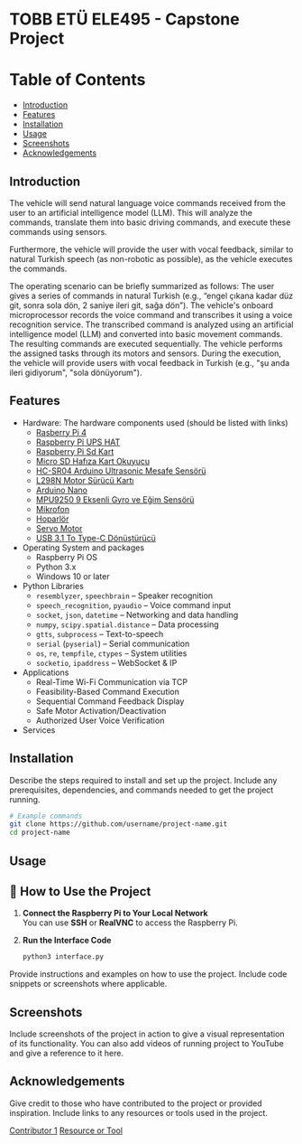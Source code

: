 # TOBB ETÜ ELE495 - Capstone Project

# Table of Contents
- [Introduction](#introduction)
- [Features](#features)
- [Installation](#installation)
- [Usage](#usage)
- [Screenshots](#screenshots)
- [Acknowledgements](#acknowledgements)

## Introduction

The vehicle will send natural language voice commands received from the user to an artificial intelligence model (LLM). This will analyze the commands, translate them into basic driving commands, and execute these commands using sensors.

Furthermore, the vehicle will provide the user with vocal feedback, similar to natural Turkish speech (as non-robotic as possible), as the vehicle executes the commands.

The operating scenario can be briefly summarized as follows: The user gives a series of commands in natural Turkish (e.g., “engel çıkana kadar düz git, sonra sola dön, 2 saniye ileri git, sağa dön”). The vehicle's onboard microprocessor records the voice command and transcribes it using a voice recognition service. The transcribed command is analyzed using an artificial intelligence model (LLM) and converted into basic movement commands. The resulting commands are executed sequentially. The vehicle performs the assigned tasks through its motors and sensors. During the execution, the vehicle will provide users with vocal feedback in Turkish (e.g., "şu anda ileri gidiyorum", "sola dönüyorum").


## Features
- Hardware: The hardware components used (should be listed with links)
  - [Rasberry Pi 4](https://www.robocombo.com/raspberry-pi-4-8gb-yeni-versiyon)
  - [Raspberry Pi UPS HAT](https://market.samm.com/tr-usd/raspberry-pi-ups-hat)
  - [Raspberry Pi  Sd Kart](https://market.samm.com/raspberry-pi-64gb-a2-class-hafiza-karti)
  - [Micro SD Hafıza Kart Okuyucu](https://www.hepsiburada.com/veggieg-usb-2-0-sd-ve-micro-sd-hafiza-kart-okuyucu-siyah-p-HBCV000075WAZD)
  - [HC-SR04 Arduino Ultrasonic Mesafe Sensörü](https://robolinkmarket.com/hc-sr04-arduino-ultrasonic-mesafe-sensoru?srsltid=AfmBOooZNz0LNqoCOcTf4P2N2B-U-qGTtOwfh3LrpjtQ432j951cvKpiRXQ&gStoreCode=robolinkG1)
  - [L298N Motor Sürücü Kartı](https://robolinkmarket.com/l298n-motor-surucu-karti?srsltid=AfmBOoprUP9nhtKZ9o601lqJdaMOPEYprGBfUbroT7UoArpduLZ_hXtT6Pk&gStoreCode=robolinkG1)
  - [Arduino Nano](https://www.robotistan.com/arduino-nano?language=tr&h=1617316c)
  - [MPU9250 9 Eksenli Gyro ve Eğim Sensörü](https://www.robocombo.com/mpu-9250-9-eksen-jiroskop-ivmeolcer-manyetometre-sensor-modulu?srsltid=AfmBOorEJfvat3dhbArzxP1OZkIcCixFGoXX8n1p_biLCCXOeLeWURcTlkw)
  - [Mikrofon](https://www.hepsiburada.com/daytona-k9-c2-wireless-3in1-kablosuz-mikrofon-type-c-lightning-3-5mm-jak-ciftli-yaka-mikrofonu-p-HBCV00004625CL?magaza=Alcamseni)
  - [Hoparlör](https://www.hepsiburada.com/grundig-solo-bluetooth-hoparlor-siyah-p-HBCV000051RRB7)
  - [Servo Motor](https://www.robocombo.com/SG90-RC-Servo-Motor,PR-141.html?srsltid=AfmBOoriSRx2NBEiuyk6wXhx8eV2KMV2gDN1X_tiDEVRmnpVYjCCJ1HwYyU)
  - [USB 3.1 To Type-C Dönüştürücü](https://www.hepsiburada.com/baseus-usb-3-1-to-type-c-donusturucu-adaptor-mini-otg-baseus-ingenuity-series-zjjq000101-p-HBCV00001TCC3G?magaza=IVOOMI)
- Operating System and packages
  - Raspberry Pi OS
  - Python 3.x
  - Windows 10 or later
- Python Libraries
  - `resemblyzer`, `speechbrain` – Speaker recognition
  - `speech_recognition`, `pyaudio` – Voice command input
  - `socket`, `json`, `datetime` – Networking and data handling
  - `numpy`, `scipy.spatial.distance` – Data processing
  - `gtts`, `subprocess` – Text-to-speech
  - `serial` (`pyserial`) – Serial communication
  - `os`, `re`, `tempfile`, `ctypes` – System utilities
  - `socketio`, `ipaddress` – WebSocket & IP
- Applications
  - Real-Time Wi-Fi Communication via TCP
  - Feasibility-Based Command Execution
  - Sequential Command Feedback Display
  - Safe Motor Activation/Deactivation
  - Authorized User Voice Verification
- Services 

## Installation
Describe the steps required to install and set up the project. Include any prerequisites, dependencies, and commands needed to get the project running.

```bash
# Example commands
git clone https://github.com/username/project-name.git
cd project-name
```

## Usage
## 🚀 How to Use the Project

1. **Connect the Raspberry Pi to Your Local Network**  
   You can use **SSH** or **RealVNC** to access the Raspberry Pi.

2. **Run the Interface Code**  
   ```bash
   python3 interface.py

Provide instructions and examples on how to use the project. Include code snippets or screenshots where applicable.

## Screenshots
Include screenshots of the project in action to give a visual representation of its functionality. You can also add videos of running project to YouTube and give a reference to it here. 

## Acknowledgements
Give credit to those who have contributed to the project or provided inspiration. Include links to any resources or tools used in the project.

[Contributor 1](https://github.com/user1)
[Resource or Tool](https://www.nvidia.com)
